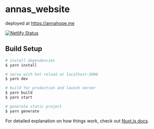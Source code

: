 # annas_website

deployed at https://annahope.me

[![Netlify Status](https://api.netlify.com/api/v1/badges/b763c71d-b064-4158-b776-59f2c2fdb6fb/deploy-status)](https://app.netlify.com/sites/sleepy-varahamihira-cdbcd5/deploys)

## Build Setup

```bash
# install dependencies
$ yarn install

# serve with hot reload at localhost:3000
$ yarn dev

# build for production and launch server
$ yarn build
$ yarn start

# generate static project
$ yarn generate
```

For detailed explanation on how things work, check out [Nuxt.js docs](https://nuxtjs.org).
